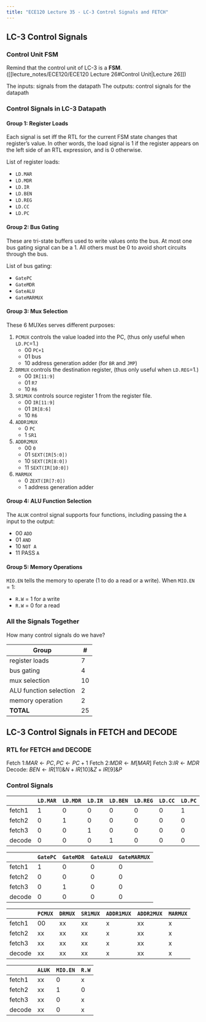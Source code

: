 ```yaml
---
title: "ECE120 Lecture 35 - LC-3 Control Signals and FETCH"
---
```

## LC-3 Control Signals
### Control Unit FSM
Remind that the control unit of LC-3 is a **FSM**.([[lecture_notes/ECE120/ECE120 Lecture 26#Control Unit|Lecture 26]])

The inputs: signals from the datapath
The outputs: control signals for the datapath

### Control Signals in LC-3 Datapath
#### Group 1: Register Loads
Each signal is set iff the RTL for the current FSM state changes that register’s value. In other words, the load signal is 1 if the register appears on the left side of an RTL expression, and is 0 otherwise.

List of register loads:
- `LD.MAR`
- `LD.MDR`
- `LD.IR`
- `LD.BEN`
- `LD.REG`
- `LD.CC`
- `LD.PC`

#### Group 2: Bus Gating
These are tri-state buffers used to write values onto the bus. At most one bus gating signal can be a 1. All others must be 0 to avoid short circuits through the bus.

List of bus gating:
- `GatePC`
- `GateMDR`
- `GateALU`
- `GateMARMUX`

#### Group 3: Mux Selection
These 6 MUXes serves different purposes:
1. `PCMUX` controls the value loaded into the PC, (thus only useful when `LD.PC`=1.)
	- 00 `PC+1`
	- 01 bus
	- 10 address generation adder (for `BR` and `JMP`)
2. `DRMUX` controls the destination register, (thus only useful when `LD.REG`=1.)
	- 00 `IR[11:9]`
	- 01 `R7`
	- 10 `R6`
3. `SR1MUX` controls source register 1 from the register file.
	- 00 `IR[11:9]`
	- 01 `IR[8:6]`
	- 10 `R6`
4. `ADDR1MUX` 
	- 0 `PC`
	- 1 `SR1`
5. `ADDR2MUX`
	- 00 `0`
	- 01 `SEXT(IR[5:0])`
	- 10 `SEXT(IR[8:0])`
	- 11 `SEXT(IR[10:0])`
6. `MARMUX`
	- 0 `ZEXT(IR[7:0])`
	- 1 address generation adder

#### Group 4: ALU Function Selection
The `ALUK` control signal supports four functions, including passing the `A` input to the output:
- 00 `ADD`
- 01 `AND`
- 10 `NOT A`
- 11 PASS `A`

#### Group 5: Memory Operations
`MIO.EN` tells the memory to operate (1 to do a read or a write).
When `MIO.EN` = 1:
- `R.W` = 1 for a write
- `R.W` = 0 for a read

### All the Signals Together
How many control signals do we have?

| Group                  | #   |
| ---------------------- | --- |
| register loads         | 7   |
| bus gating             | 4   |
| mux selection          | 10  |
| ALU function selection | 2   |
| memory operation       | 2   |
| **TOTAL**              | 25  |

## LC-3 Control Signals in FETCH and DECODE
### RTL for FETCH and DECODE
Fetch 1:$MAR\leftarrow PC,PC\leftarrow PC+1$
Fetch 2:$MDR\leftarrow M[MAR]$
Fetch 3:$IR\leftarrow MDR$
Decode: $BEN\leftarrow IR[11]\&N +IR[10]\&Z+IR[9]\&P$

### Control Signals

|        | `LD.MAR` | `LD.MDR` | `LD.IR` | `LD.BEN` | `LD.REG` | `LD.CC` | `LD.PC` |
| ------ | -------- | -------- | ------- | -------- | -------- | ------- | ------- |
| fetch1 | 1        | 0        | 0       | 0        | 0        | 0       | 1       |
| fetch2 | 0        | 1        | 0       | 0        | 0        | 0       | 0       |
| fetch3 | 0        | 0        | 1       | 0        | 0        | 0       | 0       |
| decode | 0        | 0        | 0       | 1        | 0        | 0       | 0        |

|        | `GatePC` | `GateMDR` | `GateALU` | `GateMARMUX` |
| ------ | -------- | --------- | --------- | ------------ |
| fetch1 | 1        | 0         | 0         | 0            |
| fetch2 | 0        | 0         | 0         | 0            |
| fetch3 | 0        | 1         | 0         | 0            |
| decode | 0        | 0         | 0         | 0            | 

|        | `PCMUX` | `DRMUX` | `SR1MUX` | `ADDR1MUX` | `ADDR2MUX` | `MARMUX` |
| ------ | ------- | ------- | -------- | ---------- | ---------- | -------- |
| fetch1 | 00      | xx      | xx       | x          | xx         | x        |
| fetch2 | xx      | xx      | xx       | x          | xx         | x        |
| fetch3 | xx      | xx      | xx       | x          | xx         | x        |
| decode | xx      | xx      | xx       | x          | xx         | x         |

|        | `ALUK` | `MIO.EN` | `R.W` |
| ------ | ------ | -------- | ----- |
| fetch1 | xx     | 0        | x     |
| fetch2 | xx     | 1        | 0     |
| fetch3 | xx     | 0        | x     |
| decode | xx     | 0        | x      |

